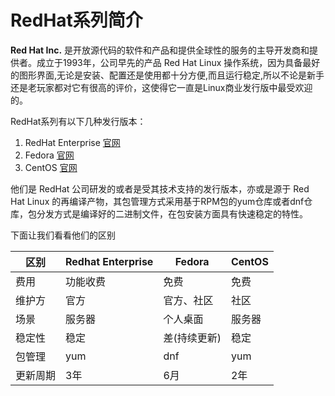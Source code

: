 # RedHat系列简介

**Red Hat Inc.** 是开放源代码的软件和产品和提供全球性的服务的主导开发商和提供者。成立于1993年，公司早先的产品 Red Hat Linux 操作系统，因为具备最好的图形界面,无论是安装、配置还是使用都十分方便,而且运行稳定,所以不论是新手还是老玩家都对它有很高的评价，这使得它一直是Linux商业发行版中最受欢迎的。

RedHat系列有以下几种发行版本：

1. RedHat Enterprise  [官网](https://access.redhat.com/zh_CN/downloads)
1. Fedora  [官网](https://getfedora.org/)
1. CentOS  [官网](https://www.centos.org/)

他们是 RedHat 公司研发的或者是受其技术支持的发行版本，亦或是源于 Red Hat Linux 的再编译产物，其包管理方式采用基于RPM包的yum仓库或者dnf仓库，包分发方式是编译好的二进制文件，在包安装方面具有快速稳定的特性。

下面让我们看看他们的区别

| 区别 | Redhat Enterprise | Fedora | CentOS |
| --- | --- | --- | --- |
| 费用 | 功能收费 | 免费 | 免费 |
| 维护方 | 官方 | 官方、社区 | 社区 |
| 场景 | 服务器 | 个人桌面 | 服务器 |
| 稳定性 | 稳定 | 差\(持续更新\) | 稳定 |
| 包管理 | yum | dnf | yum |
| 更新周期 | 3年 | 6月 | 2年 |